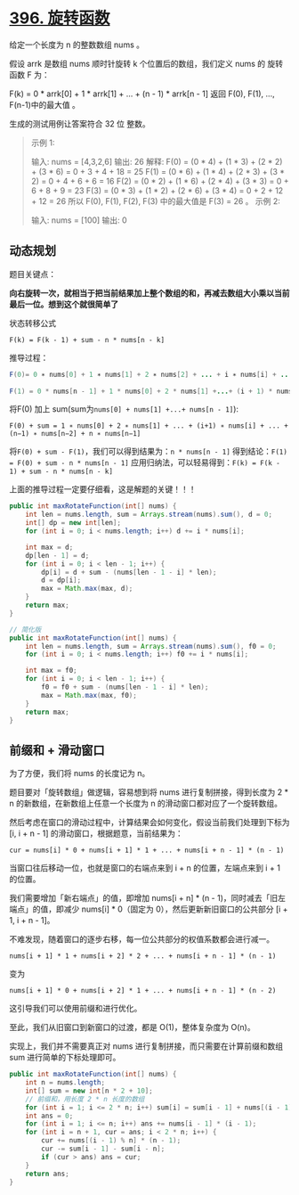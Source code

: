 # [396. 旋转函数](https://leetcode.cn/problems/rotate-function/)

给定一个长度为 n 的整数数组 nums 。

假设 arrk 是数组 nums 顺时针旋转 k 个位置后的数组，我们定义 nums 的 旋转函数  F 为：

F(k) = 0 * arrk[0] + 1 * arrk[1] + ... + (n - 1) * arrk[n - 1]
返回 F(0), F(1), ..., F(n-1)中的最大值 。

生成的测试用例让答案符合 32 位 整数。

> 示例 1:
>
> 输入: nums = [4,3,2,6]
> 输出: 26
> 解释:
> F(0) = (0 * 4) + (1 * 3) + (2 * 2) + (3 * 6) = 0 + 3 + 4 + 18 = 25
> F(1) = (0 * 6) + (1 * 4) + (2 * 3) + (3 * 2) = 0 + 4 + 6 + 6 = 16
> F(2) = (0 * 2) + (1 * 6) + (2 * 4) + (3 * 3) = 0 + 6 + 8 + 9 = 23
> F(3) = (0 * 3) + (1 * 2) + (2 * 6) + (3 * 4) = 0 + 2 + 12 + 12 = 26
> 所以 F(0), F(1), F(2), F(3) 中的最大值是 F(3) = 26 。
> 示例 2:
>
> 输入: nums = [100]
> 输出: 0



## 动态规划

题目关键点： 

**向右旋转一次，就相当于把当前结果加上整个数组的和，再减去数组大小乘以当前最后一位。想到这个就很简单了**

状态转移公式

```F(k) = F(k - 1) + sum - n * nums[n - k]```

推导过程：

```java
F(0)= 0 ∗ nums[0] + 1 ∗ nums[1] + 2 ∗ nums[2] + ... + i ∗ nums[i] + ... + (n−1) ∗ nums[n−1]
  
F(1) = 0 * nums[n - 1] + 1 * nums[0] + 2 * nums[1] +...+ (i + 1) * nums[i] +...+ (n - 1) * nums[n - 2]
```

将F(0) 加上 sum(sum为```nums[0] + nums[1] +...+ nums[n - 1]```):

```F(0) + sum = 1 ∗ nums[0] + 2 ∗ nums[1] + ... + (i+1) ∗ nums[i] + ... + (n−1) ∗ nums[n−2] + n ∗ nums[n−1]```

将```F(0) + sum - F(1)```，我们可以得到结果为：```n * nums[n - 1]```
得到结论：```F(1) = F(0) + sum - n * nums[n - 1]```
应用归纳法，可以轻易得到：```F(k) = F(k - 1) + sum - n * nums[n - k]```

上面的推导过程一定要仔细看，这是解题的关键！！！

```java
public int maxRotateFunction(int[] nums) {
    int len = nums.length, sum = Arrays.stream(nums).sum(), d = 0;
    int[] dp = new int[len];
    for (int i = 0; i < nums.length; i++) d += i * nums[i];

    int max = d;
    dp[len - 1] = d;
    for (int i = 0; i < len - 1; i++) {
        dp[i] = d + sum - (nums[len - 1 - i] * len);
        d = dp[i];
        max = Math.max(max, d);
    }
    return max;
}

// 简化版
public int maxRotateFunction(int[] nums) {
    int len = nums.length, sum = Arrays.stream(nums).sum(), f0 = 0;
    for (int i = 0; i < nums.length; i++) f0 += i * nums[i];

    int max = f0;
    for (int i = 0; i < len - 1; i++) {
        f0 = f0 + sum - (nums[len - 1 - i] * len);
        max = Math.max(max, f0);
    }
    return max;
}
```

## 前缀和 + 滑动窗口

为了方便，我们将 nums 的长度记为 n。

题目要对「旋转数组」做逻辑，容易想到将 nums 进行复制拼接，得到长度为 2 * n 的新数组，在新数组上任意一个长度为 n 的滑动窗口都对应了一个旋转数组。

然后考虑在窗口的滑动过程中，计算结果会如何变化，假设当前我们处理到下标为\[i, i + n - 1] 的滑动窗口，根据题意，当前结果为：

```cur = nums[i] * 0 + nums[i + 1] * 1 + ... + nums[i + n - 1] * (n - 1)```

当窗口往后移动一位，也就是窗口的右端点来到 i + n 的位置，左端点来到 i + 1 的位置。

我们需要增加「新右端点」的值，即增加 nums[i + n] * (n - 1)，同时减去「旧左端点」的值，即减少 nums[i] * 0（固定为 0），然后更新新旧窗口的公共部分 \[i + 1, i + n - 1\]。

不难发现，随着窗口的逐步右移，每一位公共部分的权值系数都会进行减一。

```nums[i + 1] * 1 + nums[i + 2] * 2 + ... + nums[i + n - 1] * (n - 1)```

变为

```nums[i + 1] * 0 + nums[i + 2] * 1 + ... + nums[i + n - 1] * (n - 2)```

 这引导我们可以使用前缀和进行优化。

至此，我们从旧窗口到新窗口的过渡，都是 O(1)，整体复杂度为 O(n)。

实现上，我们并不需要真正对 nums 进行复制拼接，而只需要在计算前缀和数组 sum 进行简单的下标处理即可。

```java
public int maxRotateFunction(int[] nums) {
    int n = nums.length;
    int[] sum = new int[n * 2 + 10];
  	// 前缀和，用长度 2 * n 长度的数组
    for (int i = 1; i <= 2 * n; i++) sum[i] = sum[i - 1] + nums[(i - 1) % n];
    int ans = 0;
    for (int i = 1; i <= n; i++) ans += nums[i - 1] * (i - 1);
    for (int i = n + 1, cur = ans; i < 2 * n; i++) {
        cur += nums[(i - 1) % n] * (n - 1);
        cur -= sum[i - 1] - sum[i - n];
        if (cur > ans) ans = cur;
    }
    return ans;
}
```


